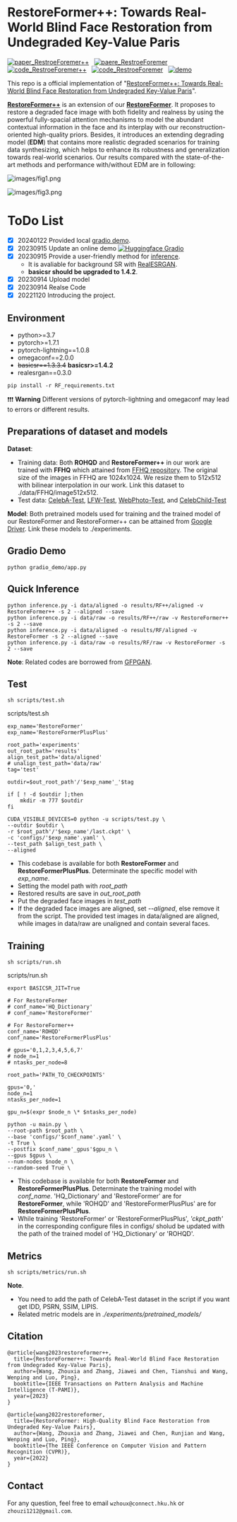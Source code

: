 # RestoreFormer++: Towards Real-World Blind Face Restoration from Undegraded Key-Value Paris

[![paper_RestroeForemer++](https://img.shields.io/badge/TPAMI-RestorFormer%2B%2B-green
)](https://openaccess.thecvf.com/content/CVPR2022/papers/Wang_RestoreFormer_High-Quality_Blind_Face_Restoration_From_Undegraded_Key-Value_Pairs_CVPR_2022_paper.pdf)
&nbsp; 
[![paere_RestroeForemer](https://img.shields.io/badge/CVPR22-RestorFormer-green)](https://openaccess.thecvf.com/content/CVPR2022/papers/Wang_RestoreFormer_High-Quality_Blind_Face_Restoration_From_Undegraded_Key-Value_Pairs_CVPR_2022_paper.pdf)
&nbsp;
[![code_RestroeForemer++](https://img.shields.io/badge/GitHub-RestoreFormer%2B%2B-red
)](https://github.com/wzhouxiff/RestoreFormerPlusPlus)
&nbsp; 
[![code_RestroeForemer](https://img.shields.io/badge/GitHub-RestoreFormer-red)](https://github.com/wzhouxiff/RestoreFormer)
&nbsp;
[![demo](https://img.shields.io/badge/Demo-Gradio-orange
)](https://gradio.app/hub/wzhouxiff/RestoreFormerPlusPlus)



This repo is a official implementation of "[RestoreFormer++: Towards Real-World Blind Face Restoration from Undegraded Key-Value Paris](https://arxiv.org/pdf/2308.07228.pdf)". 



[**RestoreFormer++**](https://arxiv.org/pdf/2308.07228.pdf) is an extension of our [**RestoreFormer**](https://openaccess.thecvf.com/content/CVPR2022/papers/Wang_RestoreFormer_High-Quality_Blind_Face_Restoration_From_Undegraded_Key-Value_Pairs_CVPR_2022_paper.pdf). It proposes to restore a degraded face image with both fidelity and realness by using the powerful fully-spacial attention mechanisms to model the abundant contextual information in the face and its interplay with our reconstruction-oriented high-quality priors. Besides, it introduces an extending degrading model (**EDM**) that contains more realistic degraded scenarios for training data synthesizing, which helps to enhance its robustness and generalization towards real-world scenarios. Our results compared with the state-of-the-art methods and performance with/without EDM are in following:

![images/fig1.png](images/fig1.png)

![images/fig3.png](images/fig3.png)

# ToDo List
- [x] 20240122 Provided local [gradio demo](#gradio_demo). 
- [x] 20230915 Update an online demo [![Huggingface Gradio](https://img.shields.io/badge/Demo-Gradio-orange)](https://huggingface.co/spaces/wzhouxiff/RestoreFormerPlusPlus)
- [x] 20230915 Provide a user-friendly method for [inference](#inference).
    - It is avaliable for background SR with [RealESRGAN](https://github.com/xinntao/Real-ESRGAN).
    - **basicsr should be upgraded to 1.4.2**.
- [x] 20230914 Upload model
- [x] 20230914 Realse Code
- [x] 20221120 Introducing the project.

## Environment

- python>=3.7
- pytorch>=1.7.1
- pytorch-lightning==1.0.8
- omegaconf==2.0.0
- ~~basicsr==1.3.3.4~~ **basicsr>=1.4.2**
- realesrgan==0.3.0

```
pip install -r RF_requirements.txt
```
    
❗❗❗ **Warning** Different versions of pytorch-lightning and omegaconf may lead to errors or different results.

## Preparations of dataset and models

**Dataset**: 
- Training data: Both **ROHQD** and **RestoreFormer++** in our work are trained with **FFHQ** which attained from [FFHQ repository](https://github.com/NVlabs/ffhq-dataset). The original size of the images in FFHQ are 1024x1024. We resize them to 512x512 with bilinear interpolation in our work. Link this dataset to ./data/FFHQ/image512x512.
- <a id="testset">Test data</a>: [CelebA-Test](https://pan.baidu.com/s/1iUvBBFMkjgPcWrhZlZY2og?pwd=test), [LFW-Test](http://vis-www.cs.umass.edu/lfw/#views), [WebPhoto-Test](https://xinntao.github.io/projects/gfpgan), and [CelebChild-Test](https://xinntao.github.io/projects/gfpgan)

**Model**: 
Both pretrained models used for training and the trained model of our RestoreFormer and RestoreFormer++ can be attained from [Google Driver](https://connecthkuhk-my.sharepoint.com/:f:/g/personal/wzhoux_connect_hku_hk/EkZhGsLBtONKsLlWRmf6g7AB_VOA_6XAKmYUXLGKuNBsHQ?e=ic2LPl). Link these models to ./experiments.

<h2 id='gradio_demo'> Gradio Demo</h2>
    
    python gradio_demo/app.py

<!-- ## <a id="metrics">Metrics</a> -->
<h2 id="inference">Quick Inference</h2>

    python inference.py -i data/aligned -o results/RF++/aligned -v RestoreFormer++ -s 2 --aligned --save
    python inference.py -i data/raw -o results/RF++/raw -v RestoreFormer++ -s 2 --save
    python inference.py -i data/aligned -o results/RF/aligned -v RestoreFormer -s 2 --aligned --save
    python inference.py -i data/raw -o results/RF/raw -v RestoreFormer -s 2 --save

**Note**: Related codes are borrowed from [GFPGAN](https://github.com/TencentARC/GFPGAN). 

## Test
    sh scripts/test.sh

scripts/test.sh

    exp_name='RestoreFormer'
    exp_name='RestoreFormerPlusPlus'

    root_path='experiments'
    out_root_path='results'
    align_test_path='data/aligned'
    # unalign_test_path='data/raw'
    tag='test'

    outdir=$out_root_path'/'$exp_name'_'$tag

    if [ ! -d $outdir ];then
        mkdir -m 777 $outdir
    fi

    CUDA_VISIBLE_DEVICES=0 python -u scripts/test.py \
    --outdir $outdir \
    -r $root_path'/'$exp_name'/last.ckpt' \
    -c 'configs/'$exp_name'.yaml' \
    --test_path $align_test_path \
    --aligned


- This codebase is available for both **RestoreFormer** and **RestoreFormerPlusPlus**. Determinate the specific model with *exp_name*.
- Setting the model path with *root_path*
- Restored results are save in *out_root_path*
- Put the degraded face images in *test_path*
- If the degraded face images are aligned, set *--aligned*, else remove it from the script. The provided test images in data/aligned are aligned, while images in data/raw are unaligned and contain several faces.

## Training
    sh scripts/run.sh

scripts/run.sh

    export BASICSR_JIT=True

    # For RestoreFormer
    # conf_name='HQ_Dictionary'
    # conf_name='RestoreFormer'

    # For RestoreFormer++
    conf_name='ROHQD'
    conf_name='RestoreFormerPlusPlus'

    # gpus='0,1,2,3,4,5,6,7'
    # node_n=1
    # ntasks_per_node=8

    root_path='PATH_TO_CHECKPOINTS'

    gpus='0,'
    node_n=1
    ntasks_per_node=1

    gpu_n=$(expr $node_n \* $ntasks_per_node)

    python -u main.py \
    --root-path $root_path \
    --base 'configs/'$conf_name'.yaml' \
    -t True \
    --postfix $conf_name'_gpus'$gpu_n \
    --gpus $gpus \
    --num-nodes $node_n \
    --random-seed True \

- This codebase is available for both **RestoreFormer** and **RestoreFormerPlusPlus**. Determinate the training model with *conf_name*. 'HQ_Dictionary' and 'RestoreFormer' are for **RestoreFormer**, while 'ROHQD' and 'RestoreFormerPlusPlus' are for **RestoreFormerPlusPlus**.
- While training 'RestoreFormer' or 'RestoreFormerPlusPlus', *'ckpt_path'* in the corresponding configure files in configs/ sholud be updated with the path of the trained model of 'HQ_Dictionary' or 'ROHQD'.

<!-- ## <a id="metrics">Metrics</a> -->
## Metrics
    sh scripts/metrics/run.sh
    
**Note**. 
- You need to add the path of CelebA-Test dataset in the script if you want get IDD, PSRN, SSIM, LIPIS.
- Related metric models are in *./experiments/pretrained_models/*

## Citation
    @article{wang2023restoreformer++,
      title={RestoreFormer++: Towards Real-World Blind Face Restoration from Undegraded Key-Value Paris},
      author={Wang, Zhouxia and Zhang, Jiawei and Chen, Tianshui and Wang, Wenping and Luo, Ping},
      booktitle={IEEE Transactions on Pattern Analysis and Machine Intelligence (T-PAMI)},
      year={2023}
    }

    @article{wang2022restoreformer,
      title={RestoreFormer: High-Quality Blind Face Restoration from Undegraded Key-Value Pairs},
      author={Wang, Zhouxia and Zhang, Jiawei and Chen, Runjian and Wang, Wenping and Luo, Ping},
      booktitle={The IEEE Conference on Computer Vision and Pattern Recognition (CVPR)},
      year={2022}
    }

<!-- ## Acknowledgement
We thank everyone who makes their code and models available, especially [Taming Transformer](https://github.com/CompVis/taming-transformers), [basicsr](https://github.com/XPixelGroup/BasicSR), and [GFPGAN](https://github.com/TencentARC/GFPGAN). -->

## Contact
For any question, feel free to email `wzhoux@connect.hku.hk` or `zhouzi1212@gmail.com`.